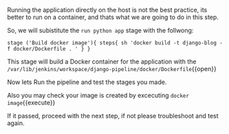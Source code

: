 Running the application directly on the host is not the best practice, its better to run on a container, and thats what we are going to do in this step.

So, we will subistitute the `run python app` stage with the follwong:

`
		stage ('Build docker image'){
			steps{
				sh 'docker build -t django-blog -f docker/Dockerfile . '
			}
		}
`

This stage will build a Docker container for the application with the `/var/lib/jenkins/workspace/django-pipeline/docker/Dockerfile`{{open}}

Now lets Run the pipeline and test the stages you made.

Also you may check your image is created by excecuting `docker image`{{execute}}

If it passed, proceed with the next step, if not please troubleshoot and test again.